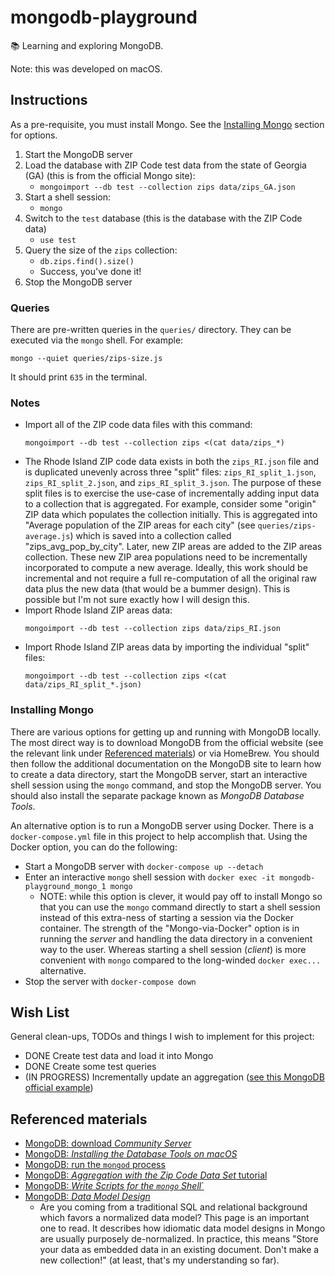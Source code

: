 # mongodb-playground

📚 Learning and exploring MongoDB.

Note: this was developed on macOS.

## Instructions

As a pre-requisite, you must install Mongo. See the [Installing Mongo](#installing-mongo) section for options.

1. Start the MongoDB server
1. Load the database with ZIP Code test data from the state of Georgia (GA) (this is from the official Mongo site):
   * `mongoimport --db test --collection zips data/zips_GA.json`
1. Start a shell session:
   * `mongo`
1. Switch to the `test` database (this is the database with the ZIP Code data)
   * `use test`
1. Query the size of the `zips` collection:
   * `db.zips.find().size()`
   * Success, you've done it!
1. Stop the MongoDB server

### Queries

There are pre-written queries in the `queries/` directory. They can be executed via the `mongo` shell. For example:

```
mongo --quiet queries/zips-size.js
```

It should print `635` in the terminal.

### Notes

* Import all of the ZIP code data files with this command:
  ```
  mongoimport --db test --collection zips <(cat data/zips_*)
  ```
* The Rhode Island ZIP code data exists in both the `zips_RI.json` file and is duplicated unevenly across three "split"
  files: `zips_RI_split_1.json`, `zips_RI_split_2.json`, and `zips_RI_split_3.json`. The purpose of these split files is
  to exercise the use-case of incrementally adding input data to a collection that is aggregated. For example, consider
  some "origin" ZIP data which populates the collection initially. This is aggregated into "Average population of the
  ZIP areas for each city" (see `queries/zips-average.js`) which is saved into a collection called "zips_avg_pop_by_city".
  Later, new ZIP areas are added to the ZIP areas collection. These new ZIP area populations need to be incrementally
  incorporated to compute a new average. Ideally, this work should be incremental and not require a full re-computation
  of all the original raw data plus the new data (that would be a bummer design). This is possible but I'm not sure
  exactly how I will design this.
* Import Rhode Island ZIP areas data:
  ```
  mongoimport --db test --collection zips data/zips_RI.json
  ```
* Import Rhode Island ZIP areas data by importing the individual "split" files:
  ```
  mongoimport --db test --collection zips <(cat data/zips_RI_split_*.json)
  ```

### Installing Mongo

There are various options for getting up and running with MongoDB locally. The most direct way is to download MongoDB
from the official website (see the relevant link under [Referenced materials](#referenced-materials)) or via HomeBrew. You
should then follow the additional documentation on the MongoDB site to learn how to create a data directory, start the
MongoDB server, start an interactive shell session using the `mongo` command, and stop the MongoDB server. You should also
install the separate package known as *MongoDB Database Tools*.

An alternative option is to run a MongoDB server using Docker. There is a `docker-compose.yml` file in this project to help
accomplish that. Using the Docker option, you can do the following:

* Start a MongoDB server with `docker-compose up --detach`
* Enter an interactive `mongo` shell session with `docker exec -it mongodb-playground_mongo_1 mongo`
  * NOTE: while this option is clever, it would pay off to install Mongo so that you can use the `mongo` command directly
    to start a shell session instead of this extra-ness of starting a session via the Docker container. The strength of
    the "Mongo-via-Docker" option is in running the *server* and handling the data directory in a convenient way to the user.
    Whereas starting a shell session (*client*) is more convenient with `mongo` compared to the long-winded `docker exec...` alternative. 
* Stop the server with `docker-compose down`

## Wish List

General clean-ups, TODOs and things I wish to implement for this project:

* DONE Create test data and load it into Mongo
* DONE Create some test queries
* (IN PROGRESS) Incrementally update an aggregation ([see this MongoDB official example](https://docs.mongodb.com/manual/tutorial/perform-incremental-map-reduce/))

## Referenced materials

* [MongoDB: download *Community Server*](https://www.mongodb.com/try/download/community)
* [MongoDB: *Installing the Database Tools on macOS*](https://docs.mongodb.com/database-tools/installation/installation-macos/)
* [MongoDB: run the `mongod` process](https://docs.mongodb.com/manual/tutorial/manage-mongodb-processes/)
* [MongoDB: *Aggregation with the Zip Code Data Set* tutorial](https://docs.mongodb.com/manual/tutorial/aggregation-zip-code-data-set/)
* [MongoDB: *Write Scripts for the `mongo` Shell*`](https://docs.mongodb.com/manual/tutorial/write-scripts-for-the-mongo-shell/)
* [MongoDB: *Data Model Design*](https://docs.mongodb.com/manual/core/data-model-design)
  * Are you coming from a traditional SQL and relational background which favors a normalized data model? This page is
    an important one to read. It describes how idiomatic data model designs in Mongo are usually purposely de-normalized.
    In practice, this means "Store your data as embedded data in an existing document. Don't make a new collection!" (at
    least, that's my understanding so far).
    
